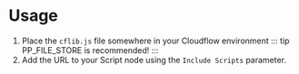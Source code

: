 # Usage

1. Place the `cflib.js` file somewhere in your Cloudflow environment
   ::: tip
   PP_FILE_STORE is recommended!
   :::
2. Add the URL to your Script node using the `Include Scripts` parameter.
